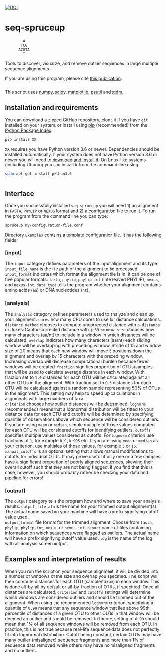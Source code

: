 [![DOI](https://zenodo.org/badge/@@@.svg)](https://zenodo.org/badge/latestdoi/@@@)

# seq-spruceup
```
        A  
       TCG  
      ACGTA  
        T 
```

Tools to discover, visualize, and remove outlier sequences in large multiple sequence alignments. 

If you are using this program, please cite [this publication](link):
```
```

This script uses [numpy](link), [scipy](link), [matplotlib](link), [psutil](link) and [tqdm](link).

## Installation and requirements

You can download a zipped GitHub repository, clone it if you have `git` installed on your system, or install using [pip](https://pip.pypa.io/en/latest/installing.html) (recommended) from the [Python Package Index](https://pypi.python.org/pypi/XX/):
```bash
pip install XX
```

`XX` requires you have Python version 3.6 or newer. Dependencies should be installed automatically. If your system does not have Python version 3.6 or newer you will need to [download and install it](http://www.python.org/downloads/). On Linux-like systems (including Ubuntu) you can install it from the command line using

```bash
sudo apt-get install python3.6
```




```bash

```

## Interface
Once you successfully installed `seq-spruceup` you will need 1) an alignment in `FASTA`, `PHYLIP` or `NEXUS` format and 2) a configuration file to run it. To run the program from the command line you can type:
```bash
spruceup my-configuration-file.conf
```
Directory `Examples` contains a template configuration file. It has the following fields:
### [input]
The `input` category defines parameters of the input alignment and its type.
`input_file_name` is the file path of the alignment to be processed. 
`input_format` indicates which format the alignment file is in. It can be one of five popular formats: `fasta`, `phylip`, `phylip-int` (interleaved PHYLIP), `nexus`, and `nexus-int`. 
`data_type` tells the program whether your alignment contains amino acids (`aa`) or DNA nucleotides (`nt`).  
### [analysis]
The `analysis` category defines parameters used to analyze and clean up your alignment. 
`cores` how many CPU cores to use for distance calculations.
`distance_method` chooses to compute uncorrected distance with `p-distance` or Jukes-Cantor-corrected distance with `jc69`.
`window_size` chooses how many characters (aa/nt) to include in a window in which distances will be calculated.
`overlap` indicates how many characters (aa/nt) each sliding window will be overlapping with preceding window. Stride of 15 and window size of 20 means that each new window will move 5 positions down the alignment and overlap by 15 characters with the preceding window. Increasing overlap will decrease computational burden because fewer windows will be created.
`fraction` signifies proportion of OTUs/samples that will be used to calculate average distance in each window. With fraction set to `1.0` distances for each OTU will be calculated against all other OTUs in the alignment. With fraction set to `0.5` distances for each OTU will be calculated against a random sample representing 50% of OTUs in the alignment. This setting may help to speed up calculations in alignments with large numbers of taxa.   
`criterion` chooses how outlier distances will be determined. `lognorm` (recommended) means that a [lognormal distribution](https://en.wikipedia.org/wiki/Log-normal_distribution) will be fitted to your distance data for each OTU and cutoffs will be determined by specifying quantile of observations above which sequence will be considered outliers. If you are using `mean` or `median`, simple multiple of those values computed for each OTU will be considered cutoffs for identifying outliers. 
`cutoffs` specifies multiple values considered as cutoffs. For `lognorm` criterion use fractions of `1`, for example `0.9,0.995` etc. If you are using `mean` or `median` as your criterion, use multiples of those values, for example `5` or `15`. 
`manual_cutoffs` is an optional setting that allows manual modifications to cutoffs for individual OTUs. It may prove useful if only one or a few samples have a significant proportion of poorly aligned sequences, skewing their overall cutoff such that they are not being flagged. If you find that this is case, however, you should probably rather be checking your data and pipeline for errors!
### [output]
The `output` category tells the program how and where to save your analysis results.
`output_file_aln` is the name for your trimmed output alignment(s). The actual name saved on your machine will have a prefix signifying cutoff value used.  
`output_format` file format for the trimmed alignment. Choose from `fasta`, `phylip`, `phylip-int`, `nexus`, or `nexus-int`. 
`report` name of files containing information on which sequences were flagged as outliers. The actual name will have a prefix signifying cutoff value used.
`log` is the name of the log with all analysis screen output.

## Examples and interpretation of results

When you run the script on your sequence alignment, it will be divided into a number of windows of the size and overlap you specified. The script will then compute distances for each OTU (sample/taxon) in each window. This is done all-by-all by default or all-by-fraction of OTUs, if specified. Once all distances are calculated, `criterion` and `cutoffs` settings will determine which windows are considered outliers and should be trimmed out of the alignment. When using the recommended `lognorm` criterion, specifying a quantile of `0.99` means that any sequence window that lies above 99th percentile of distances of a given OTU to other OUTs in that window will be deemed an outlier and should be removed. In theory, setting of `0.99` should mean that 1% of all sequence windows will be removed from each OTU. In practice, this is not true because real-life sequence data does not perfectly fit into lognormal distribution. Cutoff being constant, certain OTUs may have many outlier (misaligned) sequence fragments and more than 1% of sequence data removed, while others may have no misaligned fragments and no outliers.